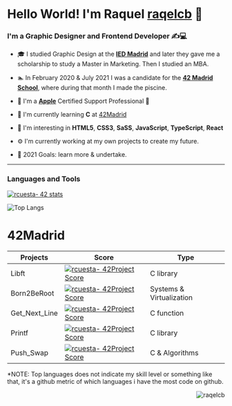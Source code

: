 # Hello World! I'm Raquel [raqelcb](http://rcbdesigner.com) 👋 

### I'm a Graphic Designer and Frontend Developer ✍️💻

- 🎓 I studied Graphic Design at the [**IED Madrid**](https://iedmadrid.com) and later they gave me a scholarship to study a Master in Marketing. Then I studied an MBA.
- 🏊‍ In February 2020 & July 2021 I was a candidate for the [**42 Madrid School**](https://www.42madrid.com/en/), where during that month I made the piscine.
- 🍏 I'm a [**Apple**](https://apple.com) Certified Support Professional 

- 🌱 I'm currently learning **C** at [42Madrid](https://www.42madrid.com/en/)
- 🧠 I'm interesting in **HTML5**, **CSS3**, **SaSS**, **JavaScript**, **TypeScript**, **React**
- ⚙️ I'm currently working at my own projects to create my future.
- 🚀 2021 Goals: learn more & undertake.
---
### Languages and Tools

[![rcuesta- 42 stats](https://badge42.herokuapp.com/api/stats/rcuesta-?privacyEmail=true)](https://www.42madrid.com/en)

<!-- ![](https://github-readme-stats.vercel.app/api?username=raqelcb&count_private=true&show_icons=true&theme=dark&hide_title=true) -->

<!--![Raqelcb's github stats](https://github-readme-stats.vercel.app/api?username=raqelcb&show_icons=true&count_private=true) -->
![Top Langs](https://github-readme-stats.vercel.app/api/top-langs/?username=raqelcb&layout=compact&exclude_repo=ft_server&langs_count=13&theme=dark)


# 42Madrid

|   Projects	|  Score	| Type |
|---	|---	|--- |
| Libft |[![rcuesta- 42Project Score](https://badge42.herokuapp.com/api/project/rcuesta-/Libft)](https://github.com/raqelcb) | C library |
| Born2BeRoot | [![rcuesta- 42Project Score](https://badge42.herokuapp.com/api/project/rcuesta-/Born2beroot)](https://github.com/raqelcb) | Systems & Virtualization |
| Get_Next_Line	| [![rcuesta- 42Project Score](https://badge42.herokuapp.com/api/project/rcuesta-/get_next_line)](https://github.com/raqelcb) | C function |
| Printf	| [![rcuesta- 42Project Score](https://badge42.herokuapp.com/api/project/rcuesta-/ft_printf)](https://github.com/raqelcb) | C library |
| Push_Swap	| [![rcuesta- 42Project Score](https://badge42.herokuapp.com/api/project/rcuesta-/push_swap)](https://github.com/raqelcb) | C & Algorithms |


*NOTE: Top languages does not indicate my skill level or something like that, it's a github metric of which languages i have the most code on github.
<p align="right"> <img src="https://komarev.com/ghpvc/?username=raqelcb&label=Profile%20views&color=fa8333&style=flat" alt="raqelcb" /> </p>
